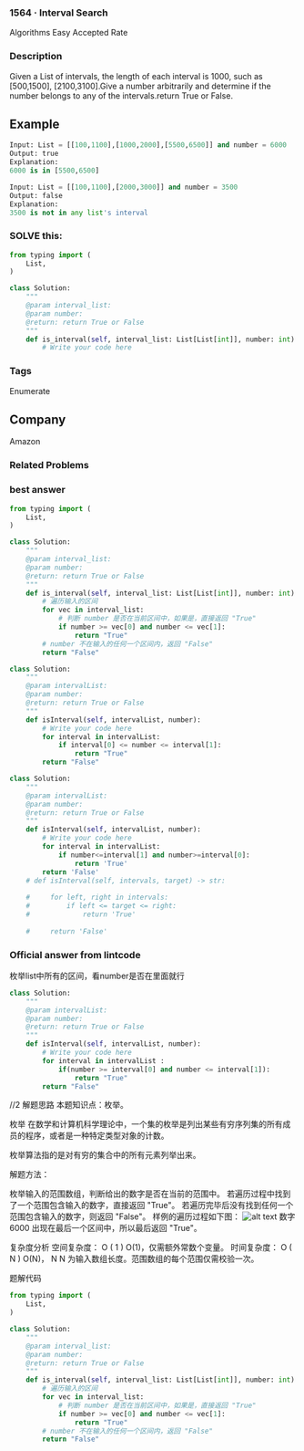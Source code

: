 ### 1564 · Interval Search
Algorithms
Easy
Accepted Rate


### Description
Given a List of intervals, the length of each interval is 1000, such as [500,1500], [2100,3100].Give a number arbitrarily and determine if the number belongs to any of the intervals.return True or False.




## Example
```python
Input: List = [[100,1100],[1000,2000],[5500,6500]] and number = 6000
Output: true
Explanation: 
6000 is in [5500,6500]

```
```python
Input: List = [[100,1100],[2000,3000]] and number = 3500
Output: false
Explanation: 
3500 is not in any list's interval 

```
### SOLVE this:

```python
from typing import (
    List,
)

class Solution:
    """
    @param interval_list: 
    @param number: 
    @return: return True or False
    """
    def is_interval(self, interval_list: List[List[int]], number: int) -> str:
        # Write your code here

```

### Tags
Enumerate
## Company
Amazon

### Related Problems






### best answer
```py
from typing import (
    List,
)

class Solution:
    """
    @param interval_list: 
    @param number: 
    @return: return True or False
    """
    def is_interval(self, interval_list: List[List[int]], number: int) -> str:
        # 遍历输入的区间
        for vec in interval_list:
            # 判断 number 是否在当前区间中，如果是，直接返回 "True"
            if number >= vec[0] and number <= vec[1]:
                return "True"
        # number 不在输入的任何一个区间内，返回 "False"
        return "False"
```
```py
class Solution:
    """
    @param intervalList: 
    @param number: 
    @return: return True or False
    """
    def isInterval(self, intervalList, number):
        # Write your code here
        for interval in intervalList:
            if interval[0] <= number <= interval[1]:
                return "True"
        return "False"
```
```py
class Solution:
    """
    @param intervalList: 
    @param number: 
    @return: return True or False
    """
    def isInterval(self, intervalList, number):
        # Write your code here
        for interval in intervalList:
            if number<=interval[1] and number>=interval[0]:
                return 'True'
        return 'False'
    # def isInterval(self, intervals, target) -> str:
        
    #     for left, right in intervals:
    #         if left <= target <= right:
    #             return 'True'
                
    #     return 'False'
```


### Official answer from lintcode
枚举list中所有的区间，看number是否在里面就行
```py
class Solution:
    """
    @param intervalList: 
    @param number: 
    @return: return True or False
    """
    def isInterval(self, intervalList, number):
        # Write your code here
        for interval in intervalList :
            if(number >= interval[0] and number <= interval[1]):
                return "True"
        return "False"
```
//2
解题思路
本题知识点：枚举。

枚举
在数学和计算机科学理论中，一个集的枚举是列出某些有穷序列集的所有成员的程序，或者是一种特定类型对象的计数。

枚举算法指的是对有穷的集合中的所有元素列举出来。

解题方法：

枚举输入的范围数组，判断给出的数字是否在当前的范围中。
若遍历过程中找到了一个范围包含输入的数字，直接返回 "True"。
若遍历完毕后没有找到任何一个范围包含输入的数字，则返回 "False"。
样例的遍历过程如下图：
![alt text](image.png)
数字 6000 出现在最后一个区间中，所以最后返回 "True"。

复杂度分析
空间复杂度： 
O
(
1
)
O(1)，仅需额外常数个变量。
时间复杂度： 
O
(
N
)
O(N)，
N
N 为输入数组长度。范围数组的每个范围仅需校验一次。

题解代码
```py
from typing import (
    List,
)

class Solution:
    """
    @param interval_list: 
    @param number: 
    @return: return True or False
    """
    def is_interval(self, interval_list: List[List[int]], number: int) -> str:
        # 遍历输入的区间
        for vec in interval_list:
            # 判断 number 是否在当前区间中，如果是，直接返回 "True"
            if number >= vec[0] and number <= vec[1]:
                return "True"
        # number 不在输入的任何一个区间内，返回 "False"
        return "False"
```